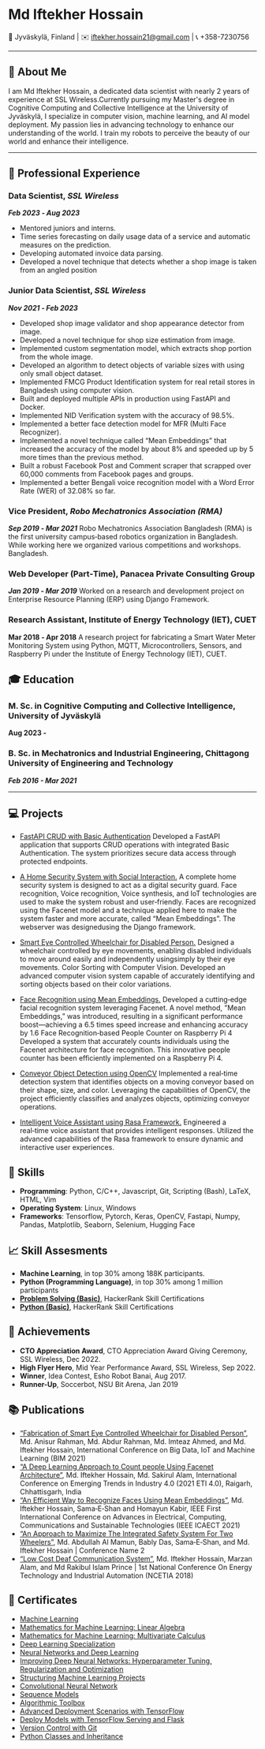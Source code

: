 
# Md Iftekher Hossain

📍 Jyväskylä, Finland | ✉️ [iftekher.hossain21@gmail.com](mailto:iftekher.hossain21@gmail.com) | 📞 +358-7230756

---

## 👋 About Me

I am Md Iftekher Hossain, a dedicated data scientist with nearly 2 years of experience at SSL Wireless.Currently pursuing my Master's degree in Cognitive Computing and Collective Intelligence at the University of Jyväskylä, I specialize in computer vision, machine learning, and AI model deployment. My passion lies in advancing technology to enhance our understanding of the world. I train my robots to perceive the beauty of our world and enhance their intelligence.

---
## 💼 Professional Experience

### Data Scientist, *SSL Wireless*
***Feb 2023 ‑ Aug 2023***
- Mentored juniors and interns.
- Time series forecasting on daily usage data of a service and automatic measures on the prediction.
- Developing automated invoice data parsing.
- Developed a novel technique that detects whether a shop image is taken from an angled position

### Junior Data Scientist, *SSL Wireless*
***Nov 2021 ‑ Feb 2023***
- Developed shop image validator and shop appearance detector from image.
- Developed a novel technique for shop size estimation from image.
- Implemented custom segmentation model, which extracts shop portion from the whole image.
- Developed an algorithm to detect objects of variable sizes with using only small object dataset.
- Implemented FMCG Product Identification system for real retail stores in Bangladesh using computer vision.
- Built and deployed multiple APIs in production using FastAPI and Docker.
- Implemented NID Verification system with the accuracy of 98.5%.
- Implemented a better face detection model for MFR (Multi Face Recognizer).
- Implemented a novel technique called “Mean Embeddings” that increased the accuracy of the model by about 8% and speeded up
by 5 more times than the previous method.
- Built a robust Facebook Post and Comment scraper that scrapped over 60,000 comments from Facebook pages and groups.
- Implemented a better Bengali voice recognition model with a Word Error Rate (WER) of 32.08% so far.

### Vice President, *Robo Mechatronics Association (RMA)*
***Sep 2019 ‑ Mar 2021***
Robo Mechatronics Association Bangladesh (RMA) is the first university campus‑based robotics organization in Bangladesh. While working here we organized various competitions and workshops. Bangladesh.

### Web Developer (Part‑Time), **Panacea Private Consulting Group**
***Jan 2019 ‑ Mar 2019***
Worked on a research and development project on Enterprise Resource Planning (ERP) using Django Framework.

### Research Assistant, **Institute of Energy Technology (IET), CUET**
**Mar 2018 ‑ Apr 2018**
A research project for fabricating a Smart Water Meter Monitoring System using Python, MQTT, Microcontrollers, Sensors, and Raspberry Pi under the Institute of Energy Technology (IET), CUET.

## 🎓 Education

### M. Sc. in Cognitive Computing and Collective Intelligence, University of Jyväskylä
**Aug 2023 -** 

### B. Sc. in Mechatronics and Industrial Engineering, Chittagong University of Engineering and Technology
***Feb 2016 - Mar 2021***

---
## 💻 Projects
- [FastAPI CRUD with Basic Authentication](https://github.com/iftekherhossain/fastapi-crud-authentication)
Developed a FastAPI application that supports CRUD operations with integrated Basic Authentication. The system prioritizes secure data access through protected endpoints.

- [A Home Security System with Social Interaction.](https://github.com/iftekherhossain/Final-Year-Project)
 A complete home security system is designed to act as a digital security guard. Face recognition, Voice recognition, Voice synthesis, and IoT technologies are used to make the system robust and user‑friendly. Faces are recognized using the Facenet model and a technique applied here to make the system faster and more accurate, called “Mean Embeddings”. The webserver was designedusing the Django framework.

- [Smart Eye Controlled Wheelchair for Disabled Person.](https://github.com/iftekherhossain/eye_tracking)
Designed a wheelchair controlled by eye movements, enabling disabled individuals to move around easily and independently usingsimply by their eye movements. Color Sorting with Computer Vision. Developed an advanced computer vision system capable of accurately identifying and sorting objects based on their color variations.

- [Face Recognition using Mean Embeddings.](https://github.com/iftekherhossain/Facenet-Face-Recognition)
Developed a cutting‑edge facial recognition system leveraging Facenet. A novel method, ”Mean Embeddings,” was introduced, resulting in a significant performance boost—achieving a 6.5 times speed increase and enhancing accuracy by 1.6 Face Recognition‑based People Counter on Raspberry Pi 4 Developed a system that accurately counts individuals using the Facenet architecture for face recognition. This innovative people counter has been efficiently implemented on a Raspberry Pi 4.

- [Conveyor Object Detection using OpenCV](https://github.com/iftekherhossain/Shape_detection)
Implemented a real‑time detection system that identifies objects on a moving conveyor based on their shape, size, and color. Leveraging the capabilities of OpenCV, the project efficiently classifies and analyzes objects, optimizing conveyor operations.

- [Intelligent Voice Assistant using Rasa Framework.](https://github.com/iftekherhossain/Voice-Assistant-Rasa)
Engineered a real‑time voice assistant that provides intelligent responses. Utilized the advanced capabilities of the Rasa framework
to ensure dynamic and interactive user experiences.


## 🚀 Skills
- **Programming**: Python, C/C++, Javascript, Git, Scripting (Bash), LaTeX, HTML, Vim
- **Operating System**: Linux, Windows
- **Frameworks**: Tensorflow, Pytorch, Keras, OpenCV, Fastapi, Numpy, Pandas, Matplotlib, Seaborn, Selenium, Hugging Face

## 📈 Skill Assesments
- **Machine Learning**, in top 30% among 188K participants.
- **Python (Programming Language)**, in top 30% among 1 million participants
- **[Problem Solving (Basic)](https://www.hackerrank.com/certificates/21edde6f45ee)**, HackerRank Skill Certifications
- **[Python (Basic)](https://www.hackerrank.com/certificates/ab9d9bb1e140)**, HackerRank Skill Certifications

## 🌟 Achievements
- **CTO Appreciation Award**, CTO Appreciation Award Giving Ceremony, SSL Wireless, Dec 2022.
-  **High Flyer Hero**, Mid Year Performance Award, SSL Wireless, Sep 2022.
-  **Winner**, Idea Contest, Esho Robot Banai, Aug 2017.
-  **Runner-Up**, Soccerbot, NSU Bit Arena, Jan 2019

## 📚 Publications
- [“Fabrication of Smart Eye Controlled Wheelchair for Disabled Person”](https://www.researchgate.net/publication/356749389_Fabrication_of_Smart_Eye_Controlled_Wheelchair_for_Disabled_Person), Md. Anisur Rahman, Md. Abdur Rahman,
Md. Imteaz Ahmed, and Md. Iftekher Hossain, International Conference on Big Data, IoT and Machine Learning (BIM 2021)
- [“A Deep Learning Approach to Count people Using Facenet Architecture”](https://ieeexplore.ieee.org/document/9619328), Md. Iftekher Hossain, Md. Sakirul Alam, International Conference on Emerging Trends in Industry 4.0 (2021 ETI 4.0), Raigarh, Chhattisgarh, India
- [“An Efficient Way to Recognize Faces Using Mean Embeddings”](https://ieeexplore.ieee.org/abstract/document/9392401), Md. Iftekher Hossain, Sama‑E‑Shan and Homayun Kabir, IEEE First International Conference on Advances in Electrical, Computing, Communications and Sustainable Technologies (IEEE ICAECT 2021)
- [“An Approach to Maximize The Integrated Safety System For Two Wheelers”](https://www.researchgate.net/publication/356728640_An_Approach_to_Maximize_the_Integrated_Safety_System_for_Two_Wheelers), Md. Abdullah Al Mamun, Bably
Das, Sama‑E‑Shan, and Md. Iftekher Hossain | Conference Name 2
- [“Low Cost Deaf Communication System”](), Md. Iftekher Hossain, Marzan Alam, and Md Rakibul Islam Prince | 1st
National Conference On Energy Technology and Industrial Automation (NCETIA 2018)

## 📜 Certificates
- [Machine Learning](http://coursera.org/verify/4D6BVVD28G36)
- [Mathematics for Machine Learning: Linear Algebra](http://coursera.org/verify/Y3QAFBFJ44UT)
- [Mathematics for Machine Learning: Multivariate Calculus](http://coursera.org/verify/5CUFNLXY933G)
- [Deep Learning Specialization](http://coursera.org/verify/specialization/Q9V3YQED4FFY)
- [Neural Networks and Deep Learning](http://coursera.org/verify/H823CCQEMXSA)
- [Improving Deep Neural Networks: Hyperparameter Tuning, Regularization and Optimization](http://coursera.org/verify/W7PNUZXNPEV2)
- [Structuring Machine Learning Projects](http://coursera.org/verify/AE94P9WWQ49J)
- [Convolutional Neural Network](http://coursera.org/verify/86R4TBJ9R9DS)
- [Sequence Models](http://coursera.org/verify/ADST9U4F6CJC)
- [Algorithmic Toolbox](http://coursera.org/verify/UE7HK6PHCBPS)
- [Advanced Deployment Scenarios with TensorFlow](http://coursera.org/verify/3UBZ3XHWA6W4)
- [Deploy Models with TensorFlow Serving and Flask](http://coursera.org/verify/LWTKAWPSPFDT)
- [Version Control with Git](https://www.coursera.org/account/accomplishments/certificate/DX43Z49AKEVP)
- [Python Classes and Inheritance](https://www.coursera.org/verify/5EZD6ECFH6PD)